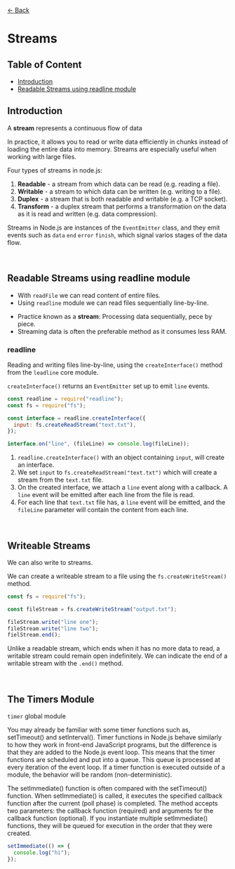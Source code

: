 [&larr; Back](./README.md)

# Streams

## Table of Content

- [Introduction](#introduction)
- [Readable Streams using readline module](#readable-streams-using-readline-module)

## Introduction

A **stream** represents a continuous flow of data

In practice, it allows you to read or write data efficiently in chunks instead of loading the entire data into memory. Streams are especially useful when working with large files.

Four types of streams in node.js:

1. **Readable** - a stream from which data can be read (e.g. reading a file).
2. **Writable** - a stream to which data can be written (e.g. writing to a file).
3. **Duplex** - a stream that is both readable and writable (e.g. a TCP socket).
4. **Transform** - a duplex stream that performs a transformation on the data as it is read and written (e.g. data compression).

Streams in Node.js are instances of the `EventEmitter` class, and they emit events such as `data` `end` `error` `finish`, which signal varios stages of the data flow.

<br>

## Readable Streams using readline module

- With `readFile` we can read content of entire files.
- Using `readline` module we can read files sequentially line-by-line.

<div></div>

- Practice known as a **stream**: Processing data sequentially, pece by piece.
- Streaming data is often the preferable method as it consumes less RAM.

### readline

Reading and writing files line-by-line, using the `createInterface()` method from the `leadline` core module.

`createInterface()` returns an `EventEmitter` set up to emit `line` events.

```js
const readline = require("readline");
const fs = require("fs");

const interface = readline.createInterface({
  input: fs.createReadStream("text.txt"),
});

interface.on("line", (fileLine) => console.log(fileLine));
```

1. `readline.createInterface()` with an object containing `input`, will create an interface.
2. We set `input` to `fs.createReadStream("text.txt")` which will create a stream from the `text.txt` file.
3. On the created interface, we attach a `line` event along with a callback. A `line` event will be emitted after each line from the file is read.
4. For each line that `text.txt` file has, a `line` event will be emitted, and the `fileLine` parameter will contain the content from each line.

<br>

## Writeable Streams

We can also write to streams.

We can create a writeable stream to a file using the `fs.createWriteStream()` method.

```js
const fs = require("fs");

const fileStream = fs.createWriteStream("output.txt");

fileStream.write("line one");
fileStream.write("line two");
fielStream.end();
```

Unlike a readable stream, which ends when it has no more data to read, a writable stream could remain open indefinitely. We can indicate the end of a writable stream with the `.end()` method.

<br>

## The Timers Module

`timer` global module

You may already be familiar with some timer functions such as, setTimeout() and setInterval(). Timer functions in Node.js behave similarly to how they work in front-end JavaScript programs, but the difference is that they are added to the Node.js event loop. This means that the timer functions are scheduled and put into a queue. This queue is processed at every iteration of the event loop. If a timer function is executed outside of a module, the behavior will be random (non-deterministic).

The setImmediate() function is often compared with the setTimeout() function. When setImmediate() is called, it executes the specified callback function after the current (poll phase) is completed. The method accepts two parameters: the callback function (required) and arguments for the callback function (optional). If you instantiate multiple setImmediate() functions, they will be queued for execution in the order that they were created.

```js
setImmediate(() => {
  console.log("hi");
});
```

<br>
